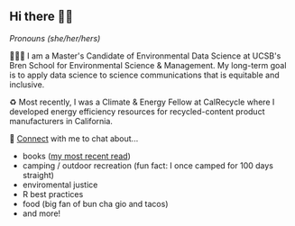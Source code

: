 ## Hi there 👋🏽

*Pronouns (she/her/hers)*

👩🏽‍💻 I am a Master's Candidate of Environmental Data Science at UCSB's Bren School for Environmental Science & Management. My long-term goal is to apply data science to science communications that is equitable and inclusive. 

♻️ Most recently, I was a Climate & Energy Fellow at CalRecycle where I developed energy efficiency resources for recycled-content product manufacturers in California. 

🤝 <a href="https://www.linkedin.com/in/halinadolinh/">Connect</a> with me to chat about...
- books (<a href="https://www.goodreads.com/user/show/27861467-halina-do-linh">my most recent read</a>)
- camping / outdoor recreation (fun fact: I once camped for 100 days straight)
- enviromental justice 
- R best practices
- food (big fan of bun cha gio and tacos)
- and more!
